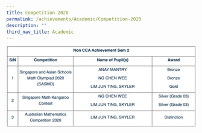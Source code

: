 ```yaml
---
title: Competition 2020
permalink: /achievements/Academic/Competition-2020
description: ""
third_nav_title: Academic
---
```

![](/images/academic.png)